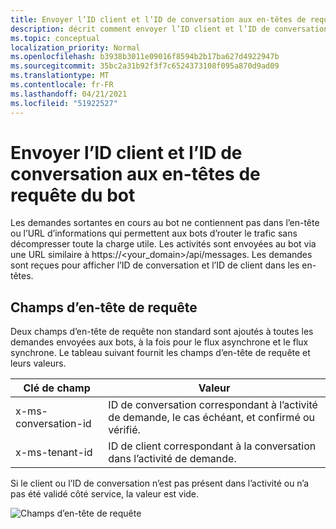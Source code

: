 ```yaml
---
title: Envoyer l’ID client et l’ID de conversation aux en-têtes de requête du bot
description: décrit comment envoyer l’ID client et l’ID de conversation aux en-têtes de requête du bot.
ms.topic: conceptual
localization_priority: Normal
ms.openlocfilehash: b3938b3011e09016f8594b2b17ba627d4922947b
ms.sourcegitcommit: 35bc2a31b92f3f7c6524373108f095a870d9ad09
ms.translationtype: MT
ms.contentlocale: fr-FR
ms.lasthandoff: 04/21/2021
ms.locfileid: "51922527"
---
```

# <a name="send-tenant-id-and-conversation-id-to-the-request-headers-of-the-bot"></a>Envoyer l’ID client et l’ID de conversation aux en-têtes de requête du bot

Les demandes sortantes en cours au bot ne contiennent pas dans l’en-tête ou l’URL d’informations qui permettent aux bots d’router le trafic sans décompresser toute la charge utile. Les activités sont envoyées au bot via une URL similaire à https://<your_domain>/api/messages. Les demandes sont reçues pour afficher l’ID de conversation et l’ID de client dans les en-têtes.

## <a name="request-header-fields"></a>Champs d’en-tête de requête

Deux champs d’en-tête de requête non standard sont ajoutés à toutes les demandes envoyées aux bots, à la fois pour le flux asynchrone et le flux synchrone. Le tableau suivant fournit les champs d’en-tête de requête et leurs valeurs.

| Clé de champ | Valeur |
|----------------|-----------------|
| x-ms-conversation-id | ID de conversation correspondant à l’activité de demande, le cas échéant, et confirmé ou vérifié. |
| x-ms-tenant-id | ID de client correspondant à la conversation dans l’activité de demande. |

Si le client ou l’ID de conversation n’est pas présent dans l’activité ou n’a pas été validé côté service, la valeur est vide.

![Champs d’en-tête de requête](~/assets/images/bots/requestheaderfields.png)
